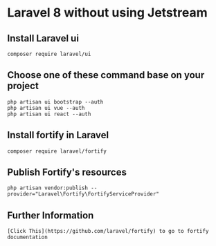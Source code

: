 # Laravel 8 without using Jetstream

## Install Laravel ui

    composer require laravel/ui

## Choose one of these command base on your project

    php artisan ui bootstrap --auth
    php artisan ui vue --auth
    php artisan ui react --auth

## Install fortify in Laravel

    composer require laravel/fortify

## Publish Fortify's resources

    php artisan vendor:publish --provider="Laravel\Fortify\FortifyServiceProvider"

## Further Information
    
    [Click This](https://github.com/laravel/fortify) to go to fortify documentation
